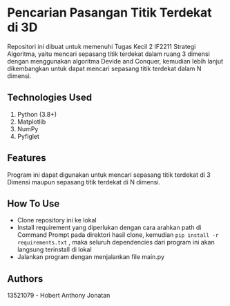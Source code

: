 # Pencarian Pasangan Titik Terdekat di 3D
Repositori ini dibuat untuk memenuhi Tugas Kecil 2 IF2211 Strategi Algoritma, yaitu mencari sepasang titik terdekat dalam ruang 3 dimensi dengan menggunakan algoritma Devide and Conquer, kemudian lebih lanjut dikembangkan untuk dapat mencari sepasang titik terdekat dalam N dimensi.

## Technologies Used 
1. Python (3.8+)
2. Matplotlib
3. NumPy
4. Pyfiglet

## Features 
Program ini dapat digunakan untuk mencari sepasang titik terdekat di 3 Dimensi maupun sepasang titik terdekat di N dimensi.

## How To Use
- Clone repository ini ke lokal
- Install requirement yang diperlukan dengan cara arahkan path di Command Prompt pada direktori hasil clone, kemudian `pip install -r requirements.txt` , maka seluruh dependencies dari program ini akan langsung terinstall di lokal
- Jalankan program dengan menjalankan file main.py

## Authors 
13521079 - Hobert Anthony Jonatan